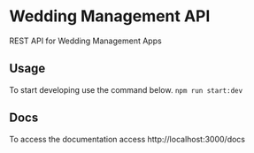# Wedding Management API
REST API for Wedding Management Apps

## Usage
To start developing use the command below.
`npm run start:dev`

## Docs
To access the documentation access http://localhost:3000/docs